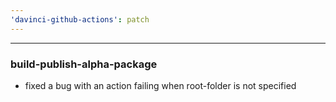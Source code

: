 ```yaml
---
'davinci-github-actions': patch
---
```


---

### build-publish-alpha-package

- fixed a bug with an action failing when root-folder is not specified

